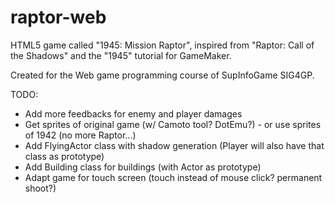 raptor-web
==========

HTML5 game called "1945: Mission Raptor", inspired from "Raptor: Call of the Shadows" and the "1945" tutorial for GameMaker.

Created for the Web game programming course of SupInfoGame SIG4GP.


TODO:
- Add more feedbacks for enemy and player damages
- Get sprites of original game (w/ Camoto tool? DotEmu?) - or use sprites of 1942 (no more Raptor...)
- Add FlyingActor class with shadow generation (Player will also have that class as prototype)
- Add Building class for buildings (with Actor as prototype)
- Adapt game for touch screen (touch instead of mouse click? permanent shoot?)
